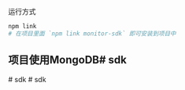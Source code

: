 运行方式

```bash
npm link
# 在项目里面 `npm link monitor-sdk` 即可安装到项目中
```

## 项目使用MongoDB#   s d k  
 #   s d k  
 #   s d k  
 
